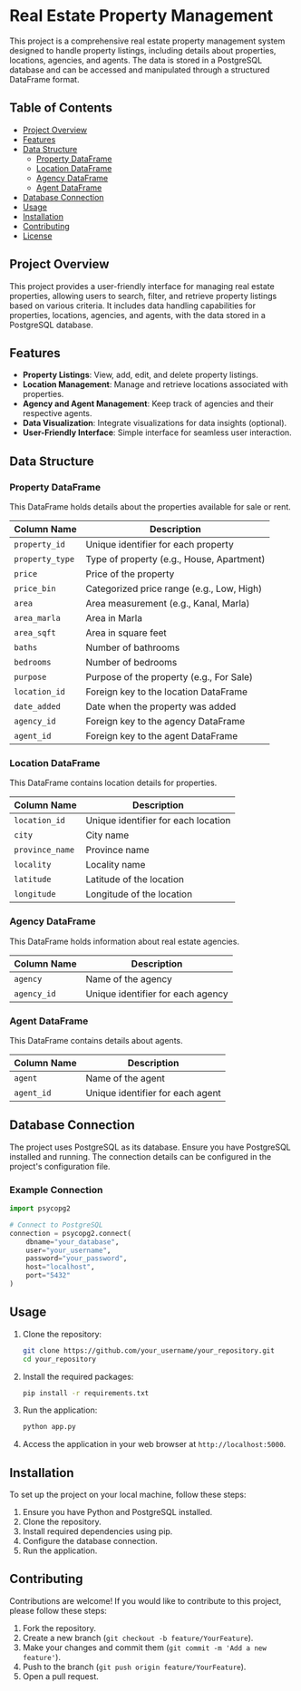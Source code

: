 # Real Estate Property Management

This project is a comprehensive real estate property management system designed to handle property listings, including details about properties, locations, agencies, and agents. The data is stored in a PostgreSQL database and can be accessed and manipulated through a structured DataFrame format.

## Table of Contents

- [Project Overview](#project-overview)
- [Features](#features)
- [Data Structure](#data-structure)
  - [Property DataFrame](#property-dataframe)
  - [Location DataFrame](#location-dataframe)
  - [Agency DataFrame](#agency-dataframe)
  - [Agent DataFrame](#agent-dataframe)
- [Database Connection](#database-connection)
- [Usage](#usage)
- [Installation](#installation)
- [Contributing](#contributing)
- [License](#license)

## Project Overview

This project provides a user-friendly interface for managing real estate properties, allowing users to search, filter, and retrieve property listings based on various criteria. It includes data handling capabilities for properties, locations, agencies, and agents, with the data stored in a PostgreSQL database.

## Features

- **Property Listings**: View, add, edit, and delete property listings.
- **Location Management**: Manage and retrieve locations associated with properties.
- **Agency and Agent Management**: Keep track of agencies and their respective agents.
- **Data Visualization**: Integrate visualizations for data insights (optional).
- **User-Friendly Interface**: Simple interface for seamless user interaction.

## Data Structure

### Property DataFrame

This DataFrame holds details about the properties available for sale or rent.

| Column Name     | Description                               |
| --------------- | ----------------------------------------- |
| `property_id`   | Unique identifier for each property       |
| `property_type` | Type of property (e.g., House, Apartment) |
| `price`         | Price of the property                     |
| `price_bin`     | Categorized price range (e.g., Low, High) |
| `area`          | Area measurement (e.g., Kanal, Marla)     |
| `area_marla`    | Area in Marla                             |
| `area_sqft`     | Area in square feet                       |
| `baths`         | Number of bathrooms                       |
| `bedrooms`      | Number of bedrooms                        |
| `purpose`       | Purpose of the property (e.g., For Sale)  |
| `location_id`   | Foreign key to the location DataFrame     |
| `date_added`    | Date when the property was added          |
| `agency_id`     | Foreign key to the agency DataFrame       |
| `agent_id`      | Foreign key to the agent DataFrame        |

### Location DataFrame

This DataFrame contains location details for properties.

| Column Name     | Description                         |
| --------------- | ----------------------------------- |
| `location_id`   | Unique identifier for each location |
| `city`          | City name                           |
| `province_name` | Province name                       |
| `locality`      | Locality name                       |
| `latitude`      | Latitude of the location            |
| `longitude`     | Longitude of the location           |

### Agency DataFrame

This DataFrame holds information about real estate agencies.

| Column Name | Description                       |
| ----------- | --------------------------------- |
| `agency`    | Name of the agency                |
| `agency_id` | Unique identifier for each agency |

### Agent DataFrame

This DataFrame contains details about agents.

| Column Name | Description                      |
| ----------- | -------------------------------- |
| `agent`     | Name of the agent                |
| `agent_id`  | Unique identifier for each agent |

## Database Connection

The project uses PostgreSQL as its database. Ensure you have PostgreSQL installed and running. The connection details can be configured in the project's configuration file.

### Example Connection

```python
import psycopg2

# Connect to PostgreSQL
connection = psycopg2.connect(
    dbname="your_database",
    user="your_username",
    password="your_password",
    host="localhost",
    port="5432"
)
```

## Usage

1. Clone the repository:

   ```bash
   git clone https://github.com/your_username/your_repository.git
   cd your_repository
   ```

2. Install the required packages:

   ```bash
   pip install -r requirements.txt
   ```

3. Run the application:

   ```bash
   python app.py
   ```

4. Access the application in your web browser at `http://localhost:5000`.

## Installation

To set up the project on your local machine, follow these steps:

1. Ensure you have Python and PostgreSQL installed.
2. Clone the repository.
3. Install required dependencies using pip.
4. Configure the database connection.
5. Run the application.

## Contributing

Contributions are welcome! If you would like to contribute to this project, please follow these steps:

1. Fork the repository.
2. Create a new branch (`git checkout -b feature/YourFeature`).
3. Make your changes and commit them (`git commit -m 'Add a new feature'`).
4. Push to the branch (`git push origin feature/YourFeature`).
5. Open a pull request.

